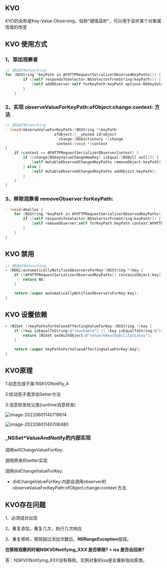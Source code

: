## KVO

KVO的全称是Key-Value Observing，俗称“键值监听”，可以用于监听某个对象属性值的改变

## KVO 使用方式

### 1、添加观察者

```objective-c
// 摘自AFNetworking
for (NSString *keyPath in AFHTTPRequestSerializerObservedKeyPaths()) {
        if ([self respondsToSelector:NSSelectorFromString(keyPath)]) {
            [self addObserver:self forKeyPath:keyPath options:NSKeyValueObservingOptionNew context:AFHTTPRequestSerializerObserverContext];
        }
    }
```

### 2、实现 observeValueForKeyPath:ofObject:change:context: 方法

```objective-c
// 摘自AFNetworking
- (void)observeValueForKeyPath:(NSString *)keyPath
                      ofObject:(__unused id)object
                        change:(NSDictionary *)change
                       context:(void *)context
{
    if (context == AFHTTPRequestSerializerObserverContext) {
        if ([change[NSKeyValueChangeNewKey] isEqual:[NSNull null]]) {
            [self.mutableObservedChangedKeyPaths removeObject:keyPath];
        } else {
            [self.mutableObservedChangedKeyPaths addObject:keyPath];
        }
    }
}
```



### 3、移除观察者 removeObserver:forKeyPath:

```objective-c
- (void)dealloc {
    for (NSString *keyPath in AFHTTPRequestSerializerObservedKeyPaths()) {
        if ([self respondsToSelector:NSSelectorFromString(keyPath)]) {
            [self removeObserver:self forKeyPath:keyPath context:AFHTTPRequestSerializerObserverContext];
        }
    }
}
```



## KVO 禁用

```objective-c
// 摘自AFNetworking
+ (BOOL)automaticallyNotifiesObserversForKey:(NSString *)key {
    if ([AFHTTPRequestSerializerObservedKeyPaths() containsObject:key]) {
        return NO;
    }

    return [super automaticallyNotifiesObserversForKey:key];
}
```

## KVO 设置依赖

```objective-c
+ (NSSet *)keyPathsForValuesAffectingValueForKey:(NSString *)key {
    if ([key isEqualToString:@"reachable"] || [key isEqualToString:@"reachableViaWWAN"] || [key isEqualToString:@"reachableViaWiFi"]) {
        return [NSSet setWithObject:@"networkReachabilityStatus"];
    }

    return [super keyPathsForValuesAffectingValueForKey:key];
}
```

## KVO原理

1:动态生成子类:NSKVONotifiy_A 

2:给动态子类添加Setter方法

3:消息转发给父类(runtime消息转发)

![image-20220601140719614](http://xingyajie.oss-cn-hangzhou.aliyuncs.com/uPic/image-20220601140719614.png)

![image-20220601140706480](http://xingyajie.oss-cn-hangzhou.aliyuncs.com/uPic/image-20220601140706480.png)

### _NSSet*ValueAndNotify的内部实现

调用willChangeValueForKey:

调用原来的setter实现

调用didChangeValueForKey:

- didChangeValueForKey:内部会调用observer的observeValueForKeyPath:ofObject:change:context:方法

## KVO存在问题

1、必须成对出现

2、重复添加，重复几次，执行几次响应

3、重复移除，移除超过添加次数后，**NSRangeException**报错。

**在移除观察的时候NSKVONotifying_XXX 是否移除? + isa 是否会回来?**  

答：NSKVONotifying_XXX没有移除。实例对象的isa是会重新指向原类。

